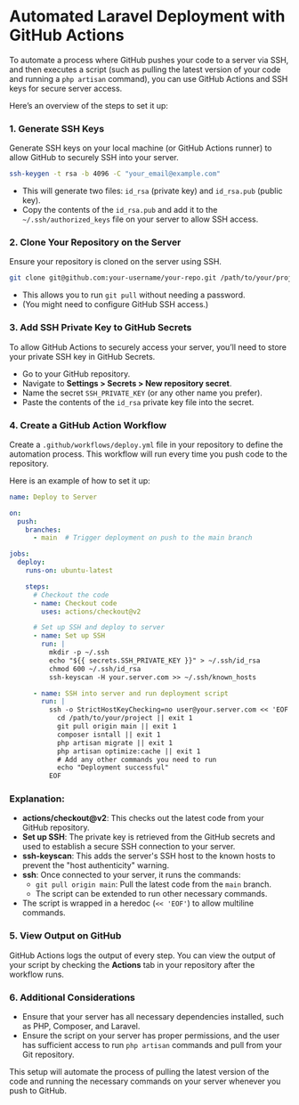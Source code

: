 # Automated Laravel Deployment with GitHub Actions

To automate a process where GitHub pushes your code to a server via SSH, and then executes a script (such as pulling the latest version of your code and running a `php artisan` command), you can use GitHub Actions and SSH keys for secure server access.

Here’s an overview of the steps to set it up:

### 1. Generate SSH Keys
Generate SSH keys on your local machine (or GitHub Actions runner) to allow GitHub to securely SSH into your server.

```bash
ssh-keygen -t rsa -b 4096 -C "your_email@example.com"
```

- This will generate two files: `id_rsa` (private key) and `id_rsa.pub` (public key).
- Copy the contents of the `id_rsa.pub` and add it to the `~/.ssh/authorized_keys` file on your server to allow SSH access.

### 2. Clone Your Repository on the Server
Ensure your repository is cloned on the server using SSH.

```bash
git clone git@github.com:your-username/your-repo.git /path/to/your/project
```
- This allows you to run `git pull` without needing a password.
- (You might need to configure GitHub SSH access.)

### 3. Add SSH Private Key to GitHub Secrets
To allow GitHub Actions to securely access your server, you’ll need to store your private SSH key in GitHub Secrets.

- Go to your GitHub repository.
- Navigate to **Settings > Secrets > New repository secret**.
- Name the secret `SSH_PRIVATE_KEY` (or any other name you prefer).
- Paste the contents of the `id_rsa` private key file into the secret.

### 4. Create a GitHub Action Workflow

Create a `.github/workflows/deploy.yml` file in your repository to define the automation process. This workflow will run every time you push code to the repository.

Here is an example of how to set it up:

```yaml
name: Deploy to Server

on:
  push:
    branches:
      - main  # Trigger deployment on push to the main branch

jobs:
  deploy:
    runs-on: ubuntu-latest

    steps:
      # Checkout the code
      - name: Checkout code
        uses: actions/checkout@v2

      # Set up SSH and deploy to server
      - name: Set up SSH
        run: |
          mkdir -p ~/.ssh
          echo "${{ secrets.SSH_PRIVATE_KEY }}" > ~/.ssh/id_rsa
          chmod 600 ~/.ssh/id_rsa
          ssh-keyscan -H your.server.com >> ~/.ssh/known_hosts

      - name: SSH into server and run deployment script
        run: |
          ssh -o StrictHostKeyChecking=no user@your.server.com << 'EOF'
            cd /path/to/your/project || exit 1
            git pull origin main || exit 1
            composer isntall || exit 1
            php artisan migrate || exit 1
            php artisan optimize:cache || exit 1
            # Add any other commands you need to run
            echo "Deployment successful"
          EOF
```

### Explanation:
- **actions/checkout@v2**: This checks out the latest code from your GitHub repository.
- **Set up SSH**: The private key is retrieved from the GitHub secrets and used to establish a secure SSH connection to your server.
- **ssh-keyscan**: This adds the server's SSH host to the known hosts to prevent the "host authenticity" warning.
- **ssh**: Once connected to your server, it runs the commands:
  - `git pull origin main`: Pull the latest code from the `main` branch.
  - The script can be extended to run other necessary commands.
- The script is wrapped in a heredoc (`<< 'EOF'`) to allow multiline commands.

### 5. View Output on GitHub
GitHub Actions logs the output of every step. You can view the output of your script by checking the **Actions** tab in your repository after the workflow runs.

### 6. Additional Considerations
- Ensure that your server has all necessary dependencies installed, such as PHP, Composer, and Laravel.
- Ensure the script on your server has proper permissions, and the user has sufficient access to run `php artisan` commands and pull from your Git repository.

This setup will automate the process of pulling the latest version of the code and running the necessary commands on your server whenever you push to GitHub.


